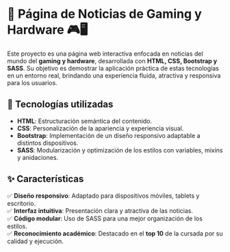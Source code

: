 # 📰 Página de Noticias de Gaming y Hardware 🎮🖥️  

Este proyecto es una página web interactiva enfocada en noticias del mundo del **gaming y hardware**, desarrollada con **HTML, CSS, Bootstrap y SASS**. Su objetivo es demostrar la aplicación práctica de estas tecnologías en un entorno real, brindando una experiencia fluida, atractiva y responsiva para los usuarios.  

## 🚀 Tecnologías utilizadas  

- **HTML**: Estructuración semántica del contenido.  
- **CSS**: Personalización de la apariencia y experiencia visual.  
- **Bootstrap**: Implementación de un diseño responsivo adaptable a distintos dispositivos.  
- **SASS**: Modularización y optimización de los estilos con variables, mixins y anidaciones.  

## ✨ Características  

✅ **Diseño responsivo**: Adaptado para dispositivos móviles, tablets y escritorio.  
✅ **Interfaz intuitiva**: Presentación clara y atractiva de las noticias.  
✅ **Código modular**: Uso de SASS para una mejor organización de los estilos.  
✅ **Reconocimiento académico**: Destacado en el **top 10** de la cursada por su calidad y ejecución. 
